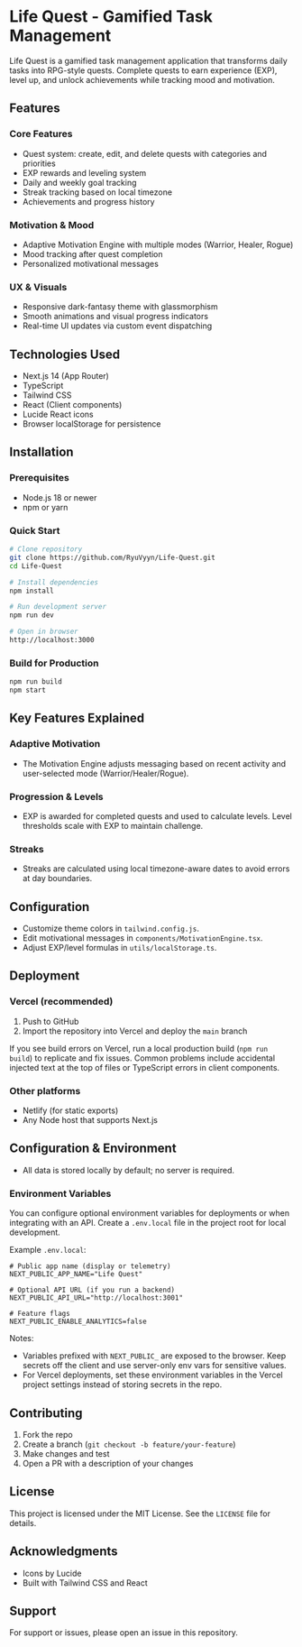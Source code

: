 # Life Quest - Gamified Task Management

Life Quest is a gamified task management application that transforms daily tasks into RPG-style quests. Complete quests to earn experience (EXP), level up, and unlock achievements while tracking mood and motivation.

## Features

### Core Features

- Quest system: create, edit, and delete quests with categories and priorities
- EXP rewards and leveling system
- Daily and weekly goal tracking
- Streak tracking based on local timezone
- Achievements and progress history

### Motivation & Mood

- Adaptive Motivation Engine with multiple modes (Warrior, Healer, Rogue)
- Mood tracking after quest completion
- Personalized motivational messages

### UX & Visuals

- Responsive dark-fantasy theme with glassmorphism
- Smooth animations and visual progress indicators
- Real-time UI updates via custom event dispatching

## Technologies Used

- Next.js 14 (App Router)
- TypeScript
- Tailwind CSS
- React (Client components)
- Lucide React icons
- Browser localStorage for persistence

## Installation

### Prerequisites

- Node.js 18 or newer
- npm or yarn

### Quick Start

```bash
# Clone repository
git clone https://github.com/RyuVyyn/Life-Quest.git
cd Life-Quest

# Install dependencies
npm install

# Run development server
npm run dev

# Open in browser
http://localhost:3000
```

### Build for Production

```bash
npm run build
npm start
```
## Key Features Explained

### Adaptive Motivation

- The Motivation Engine adjusts messaging based on recent activity and user-selected mode (Warrior/Healer/Rogue).

### Progression & Levels

- EXP is awarded for completed quests and used to calculate levels. Level thresholds scale with EXP to maintain challenge.

### Streaks

- Streaks are calculated using local timezone-aware dates to avoid errors at day boundaries.

## Configuration

- Customize theme colors in `tailwind.config.js`.
- Edit motivational messages in `components/MotivationEngine.tsx`.
- Adjust EXP/level formulas in `utils/localStorage.ts`.

## Deployment

### Vercel (recommended)

1. Push to GitHub
2. Import the repository into Vercel and deploy the `main` branch

If you see build errors on Vercel, run a local production build (`npm run build`) to replicate and fix issues. Common problems include accidental injected text at the top of files or TypeScript errors in client components.

### Other platforms

- Netlify (for static exports)
- Any Node host that supports Next.js

## Configuration & Environment

- All data is stored locally by default; no server is required.

### Environment Variables

You can configure optional environment variables for deployments or when integrating with an API. Create a `.env.local` file in the project root for local development.

Example `.env.local`:

```
# Public app name (display or telemetry)
NEXT_PUBLIC_APP_NAME="Life Quest"

# Optional API URL (if you run a backend)
NEXT_PUBLIC_API_URL="http://localhost:3001"

# Feature flags
NEXT_PUBLIC_ENABLE_ANALYTICS=false
```

Notes:
- Variables prefixed with `NEXT_PUBLIC_` are exposed to the browser. Keep secrets off the client and use server-only env vars for sensitive values.
- For Vercel deployments, set these environment variables in the Vercel project settings instead of storing secrets in the repo.

## Contributing

1. Fork the repo
2. Create a branch (`git checkout -b feature/your-feature`)
3. Make changes and test
4. Open a PR with a description of your changes

## License

This project is licensed under the MIT License. See the `LICENSE` file for details.

## Acknowledgments

- Icons by Lucide
- Built with Tailwind CSS and React

## Support

For support or issues, please open an issue in this repository.
